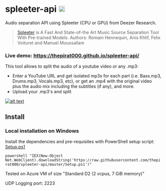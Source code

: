 # spleeter-api <img src="https://app.pixelencounter.com/api/basic/monsters/random" alt="drawing" width="20"/>

Audio separation API using Spleeter (CPU or GPU) from Deezer Research.

> [Spleeter](https://github.com/deezer/spleeter) is A Fast And State-of-the Art Music Source Separation Tool With Pre-trained Models.
> Authors: Romain Hennequin, Anis Khlif, Felix Voituret and Manuel Moussallam

### Live demo: https://thepirat000.github.io/spleeter-api/

This tool allows to split the audio of a youtube video or any .mp3:

- Enter a YouTube URL and get isolated mp3s for each part (i.e. Bass.mp3, Drums.mp3, Vocals.mp3, etc), or get an .mp4 with the original video plus the audio mix including the subtitles (if any), and more.
- Upload your .mp3's and split

[![alt text](https://miro.medium.com/max/1400/1*j1WakLQXuQkJCXlRk0xt5g.jpeg "Spleeter")](https://thepirat000.github.io/spleeter-api/)

## Install

### Local installation on Windows

Install the dependencies and pre-requisites with PowerShell setup script: [Setup.ps1](https://github.com/thepirat000/spleeter-api/blob/master/Setup.ps1)

`powershell "IEX(New-Object Net.WebClient).downloadString('https://raw.githubusercontent.com/thepirat000/spleeter-api/master/Setup.ps1')"`

Tested on Azure VM of size "Standard D2 (2 vcpus, 7 GiB memory)" 

UDP Logging port: 2223




